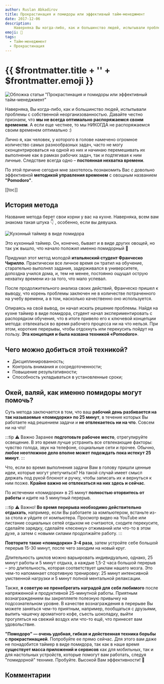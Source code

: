 ```yaml
---
author: Ruslan Abkadirov
title: Прокрастинация и помидоры или эффективный тайм-менеджмент
date: 2017-12-06
description:
    Наверняка Вы когда-либо, как и большинство людей, испытывали проблемы с собственной неорганизованностью. Давайте честно признаем, что мы не всегда оптимально распоряжаемся своим временем...
emoji: 🍅
tags:
  - Тайм-менеджмент
  - Прокрастинация
---
```


# {{ $frontmatter.title + '' + $frontmatter.emoji }} 
![Обложка статьи "Прокрастинация и помидоры или эффективный тайм-менеджмент"](/illustrations/pomodoro/pomodoro.jpg)

Наверняка, Вы когда-либо, как и большинство людей, испытывали проблемы с собственной неорганизованностью. Давайте честно признаем, что **мы не всегда оптимально распоряжаемся своим временем**. А если еще честнее, то мы НИКОГДА не распоряжаемся своим временем оптимально :)

Лично я, как человек, у которого в голове намечено огромное количество самых разнообразных задач, часто не могу сконцентрироваться на одной из них и начинаю перемешивать их выполнение как в рамках рабочих задач, так и подтягивая к ним личные. Следствие всегда одно – **постоянная нехватка времени**.

По этой причине сегодня мне захотелось познакомить Вас с довольно эффективной **методикой управления временем** с овощным названием **"Pomodoro"**.

[[toc]]

## История метода
Название метода берет свои корни у вас на кухне. Наверняка, всем вам знакома такая штука 👇 , особенно, если вы девушка. 

![Кухонный таймер в виде помидора](/illustrations/pomodoro/pomodoro-timer.jpg  "Кухонный таймер в виде помидора")

Это кухонный таймер. Он, конечно, бывает и в виде других овощей, но так уж вышло, что начало положил именно помидорный 🍅


Придумал этот метод молодой **итальянский студент Франческо Чирилло**. Практически все личное время он тратил на обучение, старательно выполнял задания, задерживался в университете, допоздна учился дома, и, тем не менее, постоянно ощущал острую нехватку времени из-за того, что мало успевал. 

После продолжительного анализа своих действий, Франческо пришел к выводу, что корень проблемы заключен не в количестве потраченного на учебу времени, а в том, насколько качественно оно используется. 

Опираясь на свой вывод, он начал искать решение проблемы. Найдя на кухне таймер в виде помидора, студент начал экспериментировать с распорядком обучения, что в итоге привело его к ключевой концепции метода: отвлекаться во время рабочего процесса ни на что нельзя. При этом, короткие перерывы, чтобы отдохнуть или перекусить пойдут на пользу. **Эта концепция и была названа техникой «Pomodoro»**.

## Чего можно добиться этой техникой?

- Дисциплинированность;
- Контроль внимания и сосредоточенности;
- Повышение результативности;
- Способность укладываться в установленные сроки;

## Окей, валяй, как именно помидоры могут помочь?

Суть метода заключается в том, что ваш **рабочий день разбивается на так называемые «помидорки» по 25 минут**, в течение которых Вы работаете над решением задачи и **не отвлекаетесь ни на что**. Совсем ни на что! 

:::tip ⚠ Важно
Заранее **подготовьте рабочее место**, отрегулируйте освещение. В это время лучше устранить все отвлекающие факторы: чувство голода, звук на телефоне, социальные сети и прочее. Обычно, **любое неотложное дело вполне может подождать пока истекут 25 минут**. 
:::

Что, если во время выполнения задачи Вам в голову пришли ценные идеи, которые могут улетучиться? На такой случай имеет смысл держать под рукой блокнот и ручку, чтобы записать их и вернуться к ним позже. **Крайне важно не отвлекаться на них здесь и сейчас**.

По истечении «помидорки» в 25 минут **полностью оторвитесь от работы** и идите на 5 минутный перерыв. 

:::tip ⚠ Важно!
**Во время перерыва необходимо действительно отдыхать**, например, если Вы работаете за компьютером, встаньте из-за стола и уйдите от компьютера. Просмотр видео на YouTube или листание социальных сетей отдыхом не считаются, сходите перекусите, сделайте зарядку, сделайте «лесенку» отжиманий или что-то в этом духе, а затем с новыми силами продолжайте работу.
:::

**Повторите такие «помидорки» 3-4 раза**, затем устройте себе большой перерыв 15-30 минут, после чего заходим на новый круг. 

Длительность циклов можно варьировать индивидуально, однако, 25 минут работы и 5 минут отдыха, а каждые 1,5-2 часа большой перерыв – это длительность, которая соответствует циклам нашего мозга. Это чем-то напоминает спортивную тренировку: 25 минут интенсивной умственной нагрузки и 5 минут полной ментальной релаксации.

Также, **я советую не пренебрегать наградой для себя любимого** после напряженной и продуктивной 25-минутной работы. Приятным вознаграждением вы закрепляете полезную привычку на подсознательном уровне. В качестве вознаграждения в перерыве Вы можете заняться чем-то приятным, например, пообщаться с друзьями, выпить чашечку ароматного кофе, съесть шоколадку, выйти прогуляться на свежий воздух или что-то ещё, что принесет вам удовольствие.

**"Помодоро" — очень удобная, гибкая и действенная техника борьбы с прокрастинацией**. Попробуйте ее прямо сейчас. Для этого вам даже не понадобится таймер в виде помидора, так как в наше время **существует масса приложений и сервисов** как для мобильных, так и для настольных устройств, которые помогут вам работать, следуя "помидорной" технике. Пробуйте. Высокой Вам эффективности! 💪

## Комментарии
<Comments />